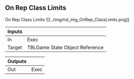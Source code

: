 ## On Rep Class Limits
On Rep Class Limits
![[../img/nd_img_OnRep_ClassLimits.png]]

|Inputs||
|--|--|
| In | Exec |
| Target | TBLGame State Object Reference |

|Outputs||
|--|--|
| Out | Exec |
